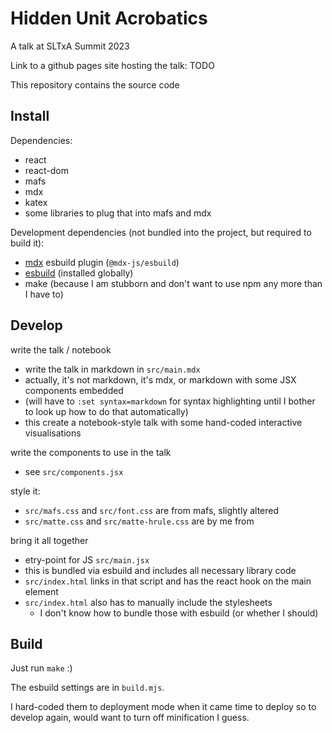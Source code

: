Hidden Unit Acrobatics
======================

A talk at SLTxA Summit 2023

Link to a github pages site hosting the talk: TODO

This repository contains the source code

Install
-------

Dependencies:

* react
* react-dom
* mafs
* mdx
* katex
* some libraries to plug that into mafs and mdx

Development dependencies (not bundled into the project, but required to
build it):

* [mdx](https://mdxjs.com/) esbuild plugin (`@mdx-js/esbuild`)
* [esbuild](https://esbuild.github.io/) (installed globally)
* make (because I am stubborn and don't want to use npm any more
  than I have to)


Develop
-------

write the talk / notebook

* write the talk in markdown in `src/main.mdx`
* actually, it's not markdown, it's mdx, or markdown with some JSX
  components embedded
* (will have to `:set syntax=markdown` for syntax highlighting until I bother
  to look up how to do that automatically)
* this create a notebook-style talk with some hand-coded interactive
  visualisations

write the components to use in the talk

* see `src/components.jsx`

style it:

* `src/mafs.css` and `src/font.css` are from mafs, slightly altered
* `src/matte.css` and `src/matte-hrule.css` are by me from

bring it all together

* etry-point for JS `src/main.jsx`
* this is bundled via esbuild and includes all necessary library code
* `src/index.html` links in that script and has the react hook on the main
  element
* `src/index.html` also has to manually include the stylesheets
  * I don't know how to bundle those with esbuild (or whether I should)

Build
-----

Just run `make` :)

The esbuild settings are in `build.mjs`.

I hard-coded them to deployment mode when it came time to deploy so to
develop again, would want to turn off minification I guess.
